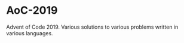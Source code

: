 # AoC-2019
Advent of Code 2019. Various solutions to various problems written in various languages.

